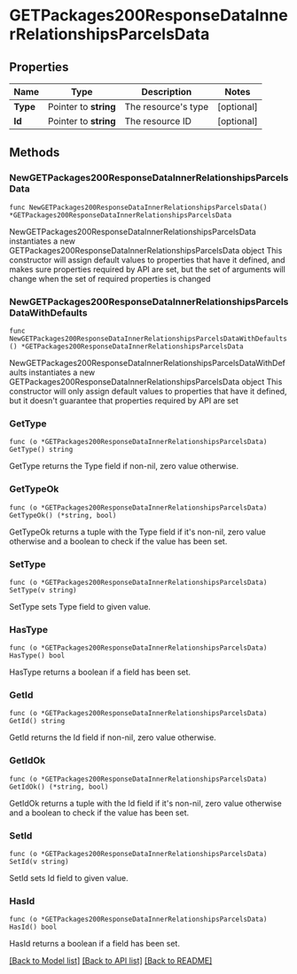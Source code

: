 # GETPackages200ResponseDataInnerRelationshipsParcelsData

## Properties

Name | Type | Description | Notes
------------ | ------------- | ------------- | -------------
**Type** | Pointer to **string** | The resource&#39;s type | [optional] 
**Id** | Pointer to **string** | The resource ID | [optional] 

## Methods

### NewGETPackages200ResponseDataInnerRelationshipsParcelsData

`func NewGETPackages200ResponseDataInnerRelationshipsParcelsData() *GETPackages200ResponseDataInnerRelationshipsParcelsData`

NewGETPackages200ResponseDataInnerRelationshipsParcelsData instantiates a new GETPackages200ResponseDataInnerRelationshipsParcelsData object
This constructor will assign default values to properties that have it defined,
and makes sure properties required by API are set, but the set of arguments
will change when the set of required properties is changed

### NewGETPackages200ResponseDataInnerRelationshipsParcelsDataWithDefaults

`func NewGETPackages200ResponseDataInnerRelationshipsParcelsDataWithDefaults() *GETPackages200ResponseDataInnerRelationshipsParcelsData`

NewGETPackages200ResponseDataInnerRelationshipsParcelsDataWithDefaults instantiates a new GETPackages200ResponseDataInnerRelationshipsParcelsData object
This constructor will only assign default values to properties that have it defined,
but it doesn't guarantee that properties required by API are set

### GetType

`func (o *GETPackages200ResponseDataInnerRelationshipsParcelsData) GetType() string`

GetType returns the Type field if non-nil, zero value otherwise.

### GetTypeOk

`func (o *GETPackages200ResponseDataInnerRelationshipsParcelsData) GetTypeOk() (*string, bool)`

GetTypeOk returns a tuple with the Type field if it's non-nil, zero value otherwise
and a boolean to check if the value has been set.

### SetType

`func (o *GETPackages200ResponseDataInnerRelationshipsParcelsData) SetType(v string)`

SetType sets Type field to given value.

### HasType

`func (o *GETPackages200ResponseDataInnerRelationshipsParcelsData) HasType() bool`

HasType returns a boolean if a field has been set.

### GetId

`func (o *GETPackages200ResponseDataInnerRelationshipsParcelsData) GetId() string`

GetId returns the Id field if non-nil, zero value otherwise.

### GetIdOk

`func (o *GETPackages200ResponseDataInnerRelationshipsParcelsData) GetIdOk() (*string, bool)`

GetIdOk returns a tuple with the Id field if it's non-nil, zero value otherwise
and a boolean to check if the value has been set.

### SetId

`func (o *GETPackages200ResponseDataInnerRelationshipsParcelsData) SetId(v string)`

SetId sets Id field to given value.

### HasId

`func (o *GETPackages200ResponseDataInnerRelationshipsParcelsData) HasId() bool`

HasId returns a boolean if a field has been set.


[[Back to Model list]](../README.md#documentation-for-models) [[Back to API list]](../README.md#documentation-for-api-endpoints) [[Back to README]](../README.md)


